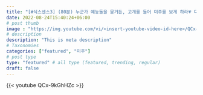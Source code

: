 ```yaml
---
title: "[#식스센스3] (80분) 누군가 예능돌을 묻거든, 고개를 들어 미주를 보게 하라💗 다시 돌아온 美친 미주 레전드 활약상 모음.mijoo | "
date: 2022-08-24T15:40:24+06:00
# post thumb
image : "https://img.youtube.com/vi/<insert-youtube-video-id-here>/QCx-9kGhHZc.jpg"
# description
description: "This is meta description"
# Taxonomies
categories: ["featured", "미주"]
# post type
type: "featured" # all type (featured, trending, regular)
draft: false
---
```


{{< youtube QCx-9kGhHZc >}}
